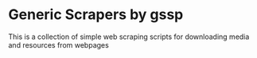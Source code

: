 # Generic Scrapers by gssp

This is a collection of simple web scraping scripts for downloading media and resources from webpages
